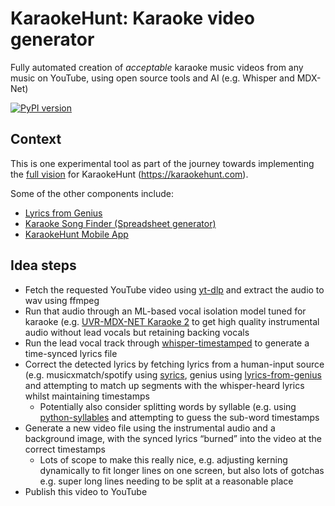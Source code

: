 # KaraokeHunt: Karaoke video generator
Fully automated creation of _acceptable_ karaoke music videos from any music on YouTube, using open source tools and AI (e.g. Whisper and MDX-Net)

[![PyPI version](https://badge.fury.io/py/karaoke-generator.svg)](https://badge.fury.io/py/karaoke-generator)

## Context
This is one experimental tool as part of the journey towards implementing the [full vision](https://docs.google.com/document/d/19LS1aJI8YwSmkWmDdpCHpmTGiHL9l0VDJ1SxSl4l6Z8/edit#) for KaraokeHunt (https://karaokehunt.com).

Some of the other components include:
- [Lyrics from Genius](https://github.com/karaokenerds/lyrics-from-genius)
- [Karaoke Song Finder (Spreadsheet generator)](https://github.com/karaokenerds/music-data-karaoke-song-sheets)
- [KaraokeHunt Mobile App](https://github.com/karaokenerds/karaokehunt-app)

## Idea steps
- Fetch the requested YouTube video using [yt-dlp](https://github.com/yt-dlp/yt-dlp) and extract the audio to wav using ffmpeg
- Run that audio through an ML-based vocal isolation model tuned for karaoke (e.g. [UVR-MDX-NET Karaoke 2](https://github.com/Anjok07/ultimatevocalremovergui/blob/master/models/MDX_Net_Models/model_data/model_name_mapper.json#L12) to get high quality instrumental audio without lead vocals but retaining backing vocals
- Run the lead vocal track through [whisper-timestamped](https://github.com/linto-ai/whisper-timestamped) to generate a time-synced lyrics file
- Correct the detected lyrics by fetching lyrics from a human-input source (e.g. musicxmatch/spotify using [syrics](https://github.com/akashrchandran/syrics), genius using [lyrics-from-genius](https://github.com/karaokenerds/lyrics-from-genius) and attempting to match up segments with the whisper-heard lyrics whilst maintaining timestamps
  - Potentially also consider splitting words by syllable (e.g. using [python-syllables](https://github.com/prosegrinder/python-syllables) and attempting to guess the sub-word timestamps 
- Generate a new video file using the instrumental audio and a background image, with the synced lyrics “burned” into the video at the correct timestamps
  - Lots of scope to make this really nice, e.g. adjusting kerning dynamically to fit longer lines on one screen, but also lots of gotchas e.g. super long lines needing to be split at a reasonable place
- Publish this video to YouTube
